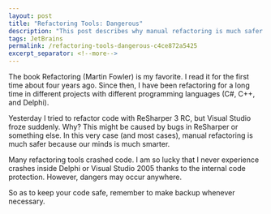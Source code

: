 ```yaml
---
layout: post
title: "Refactoring Tools: Dangerous"
description: "This post describes why manual refactoring is much safer than using refactoring tools."
tags: JetBrains
permalink: /refactoring-tools-dangerous-c4ce872a5425
excerpt_separator: <!--more-->
---
```


The book Refactoring (Martin Fowler) is my favorite. I read it for the first time about four years ago. Since then, I have been refactoring for a long time in different projects with different programming languages (C#, C++, and Delphi).

Yesterday I tried to refactor code with ReSharper 3 RC, but Visual Studio froze suddenly. Why? This might be caused by bugs in ReSharper or something else. In this very case (and most cases), manual refactoring is much safer because our minds is much smarter.

Many refactoring tools crashed code. I am so lucky that I never experience crashes inside Delphi or Visual Studio 2005 thanks to the internal code protection. However, dangers may occur anywhere.

So as to keep your code safe, remember to make backup whenever necessary.
<!--more-->